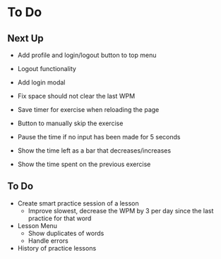 # To Do

## Next Up

- Add profile and login/logout button to top menu
- Logout functionality
- Add login modal
- Fix space should not clear the last WPM

- Save timer for exercise when reloading the page
- Button to manually skip the exercise
- Pause the time if no input has been made for 5 seconds
- Show the time left as a bar that decreases/increases
- Show the time spent on the previous exercise

## To Do

- Create smart practice session of a lesson
  - Improve slowest, decrease the WPM by 3 per day since the last practice for that word
- Lesson Menu
  - Show duplicates of words
  - Handle errors
- History of practice lessons
